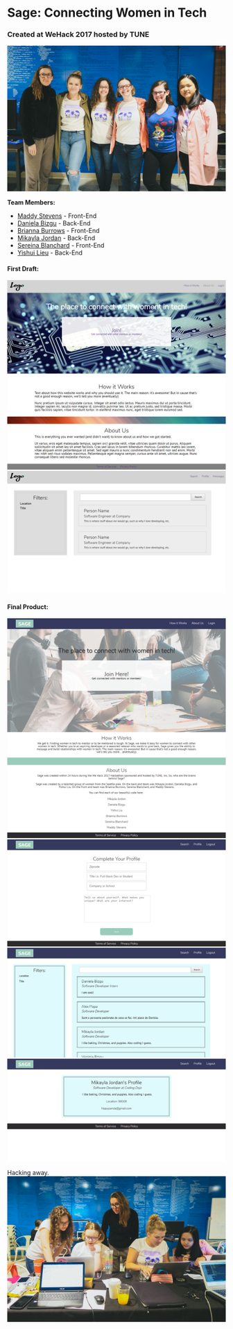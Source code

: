# Sage: Connecting Women in Tech
### Created at WeHack 2017 hosted by TUNE

![Team Photo](https://github.com/Ziyal/WeHack2017/blob/master/screenshots/group.jpg "Team Photo")

__Team Members:__
* [Maddy Stevens](https://github.com/madhubs) - Front-End
* [Daniela Bizgu](https://github.com/mixdanutza) - Back-End
* [Brianna Burrows](http://meetbrianna.com/) - Front-End
* [Mikayla Jordan](https://github.com/Makillya) - Back-End
* [Sereina Blanchard](https://github.com/Ziyal) - Front-End
* [Yishui Lieu](https://github.com/liuyishui) - Back-End

#### First Draft:
![Sage](https://github.com/Ziyal/WeHack2017/blob/master/screenshots/home-mockup.png "Sage")
![Sage](https://github.com/Ziyal/WeHack2017/blob/master/screenshots/search-mockup.png "Sage")

#### Final Product: 
![Sage](https://github.com/Ziyal/WeHack2017/blob/master/screenshots/home.png "Sage")
![Sage](https://github.com/Ziyal/WeHack2017/blob/master/screenshots/complete_profile.png "Sage")
![Sage](https://github.com/Ziyal/WeHack2017/blob/master/screenshots/search.png "Sage")
![Sage](https://github.com/Ziyal/WeHack2017/blob/master/screenshots/profile.png "Sage")

Hacking away.
![Hacking](https://github.com/Ziyal/WeHack2017/blob/master/screenshots/hacking.jpg "Hacking")
